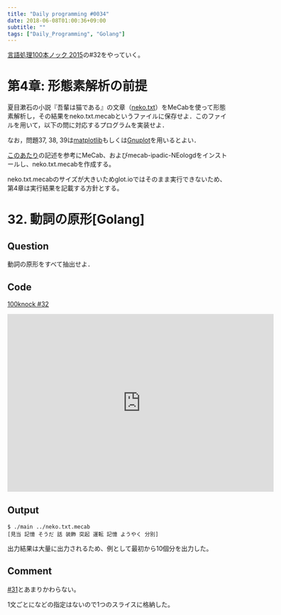 ```yaml
---
title: "Daily programming #0034"
date: 2018-06-08T01:00:36+09:00
subtitle: ""
tags: ["Daily_Programming", "Golang"]
---
```


[言語処理100本ノック 2015][100knock]の#32をやっていく。

# 第4章: 形態素解析の前提

夏目漱石の小説『吾輩は猫である』の文章（[neko.txt][inputfile]）をMeCabを使って形態素解析し，その結果をneko.txt.mecabというファイルに保存せよ．このファイルを用いて，以下の問に対応するプログラムを実装せよ．

なお，問題37, 38, 39は[matplotlib](https://matplotlib.org/)もしくは[Gnuplot](http://www.gnuplot.info/)を用いるとよい．

[このあたり][mecab]の記述を参考にMeCab、およびmecab-ipadic-NEologdをインストールし、neko.txt.mecabを作成する。

neko.txt.mecabのサイズが大きいためglot.ioではそのまま実行できないため、第4章は実行結果を記載する方針とする。

# 32. 動詞の原形[Golang]

## Question

動詞の原形をすべて抽出せよ．

## Code

[100knock #32][snipet]

<iframe src='https://glot.io/snippets/f1rnc1mrvt/embed' frameborder='0' scrolling='no' sandbox='allow-forms allow-pointer-lock allow-popups allow-same-origin allow-scripts' width='600' height='400'></iframe>

## Output

```:shell
$ ./main ../neko.txt.mecab
[見当 記憶 そうだ 話 装飾 突起 運転 記憶 ようやく 分別]
```

出力結果は大量に出力されるため、例として最初から10個分を出力した。

## Comment

[#31][31]とあまりかわらない。

1文ごとになどの指定はないので1つのスライスに格納した。

[100knock]:http://www.cl.ecei.tohoku.ac.jp/nlp100/#ch4
[inputfile]:http://www.cl.ecei.tohoku.ac.jp/nlp100/data/neko.txt
[snipet]:https://glot.io/snippets/f1rnc1mrvt
[mecab]:https://github.com/neologd/mecab-ipadic-neologd/blob/master/README.ja.md
[31]:https://re3turn.github.io/blog/post/daily_programming_0033/
